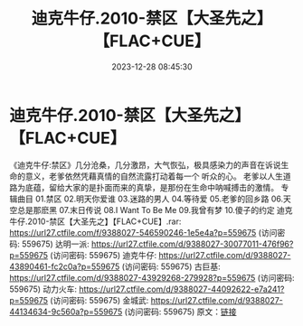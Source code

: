 ﻿---
title: 迪克牛仔.2010-禁区【大圣先之】【FLAC+CUE】
date: 2023-12-28 08:45:30
categories: APE、FLAC、MP3
tags: 华语中文
---
# 迪克牛仔.2010-禁区【大圣先之】【FLAC+CUE】

《迪克牛仔:禁区》几分沧桑，几分激昂，大气恢弘，极具感染力的声音在诉说生命的意义，老爹依然凭藉真情的自然流露打动着每一个 听众的心。
老爹以人生道路为底蕴，留给大家的是扑面而来的真挚，是那份在生命中呐喊搏击的激情。
专辑曲目
01.禁区
02.明天你爱谁
03.迷路的男人
04.等待爱
05.老爹的回乡路
06.天空总是那麽黑
07.末日传说
08.I Want To Be Me
09.我曾有梦
10.傻子的约定
迪克牛仔.2010-禁区【大圣先之】【FLAC+CUE】.rar: https://url27.ctfile.com/f/9388027-546590246-1e5e4a?p=559675
(访问密码: 559675)
达明一派: https://url27.ctfile.com/d/9388027-30077011-476f96?p=559675
(访问密码: 559675)
迪克牛仔: https://url27.ctfile.com/d/9388027-43890461-fc2c0a?p=559675
(访问密码: 559675)
古巨基: https://url27.ctfile.com/d/9388027-43929268-279928?p=559675
(访问密码: 559675)
动力火车: https://url27.ctfile.com/d/9388027-44092622-e7a241?p=559675
(访问密码: 559675)
金城武: https://url27.ctfile.com/d/9388027-44134634-9c560a?p=559675
(访问密码: 559675)
原文：[链接](https://blog.sina.com.cn/s/blog_1647c7e76010313zu.html)